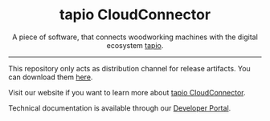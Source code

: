 <div align=center>

<h1>tapio CloudConnector</h1>

A piece of software, that connects woodworking machines with the digital ecosystem [tapio](https://www.tapio.one).

</div>

---

This repository only acts as distribution channel for release artifacts. You can download them [here](https://github.com/tapioone/CloudConnector/releases/latest).

Visit our website if you want to learn more about [tapio CloudConnector](https://www.tapio.one/en/partner-solution).

Technical documentation is available through our [Developer Portal](https://developer.tapio.one/manufacturer/cloudconnector/tapio-cloudconnector).

